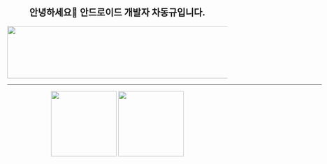 
<div align="center">
	<h2> 안녕하세요👋 안드로이드 개발자 차동규입니다. </h2>
	<a href="https://github.com/devxb/gitanimals">
  		<img src="https://render.gitanimals.org/lines/{lnlp0}?pet-id=1" width="1000" height="120"/>
	</a>
</div>
<div align="center">
	<hr width="720px;" />
	<img src="https://github-readme-stats.vercel.app/api?username=lnlp0&show_icons=true&theme=default" height="150px;" /> 
	<img src="http://mazassumnida.wtf/api/v2/generate_badge?boj=lnlp" height="150px"/>
</div>



